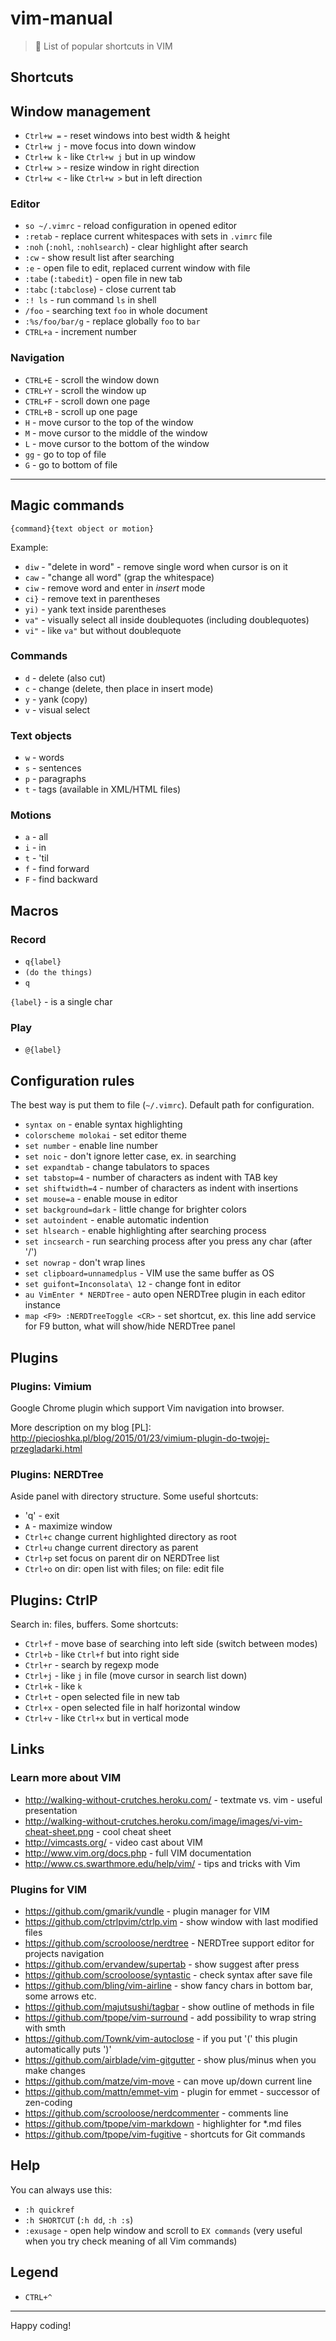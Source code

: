 # vim-manual

> 📖 List of popular shortcuts in VIM

## Shortcuts

## Window management

* `Ctrl+w =` - reset windows into best width & height
* `Ctrl+w j` - move focus into down window
* `Ctrl+w k` - like `Ctrl+w j` but in up window
* `Ctrl+w >` - resize window in right direction
* `Ctrl+w <` - like `Ctrl+w >` but in left direction

### Editor

* `so ~/.vimrc` - reload configuration in opened editor
* `:retab` - replace current whitespaces with sets in `.vimrc` file
* `:noh` (`:nohl`, `:nohlsearch`) - clear highlight after search
* `:cw` - show result list after searching
* `:e` - open file to edit, replaced current window with file
* `:tabe` (`:tabedit`) - open file in new tab
* `:tabc` (`:tabclose`) - close current tab
* `:! ls` - run command `ls` in shell
* `/foo` - searching text `foo` in whole document
* `:%s/foo/bar/g` - replace globally `foo` to `bar`
* `CTRL+a` - increment number

### Navigation

* `CTRL+E` - scroll the window down
* `CTRL+Y` - scroll the window up
* `CTRL+F` - scroll down one page
* `CTRL+B` - scroll up one page
* `H` - move cursor to the top of the window
* `M` - move cursor to the middle of the window
* `L` - move cursor to the bottom of the window
* `gg` - go to top of file
* `G` - go to bottom of file

---

## Magic commands

```
{command}{text object or motion}
```

Example:

* `diw` - "delete in word" - remove single word when cursor is on it
* `caw` - "change all word" (grap the whitespace)
* `ciw` - remove word and enter in *insert* mode
* `ci}` - remove text in parentheses
* `yi)` - yank text inside parentheses
* `va"` - visually select all inside doublequotes (including doublequotes)
* `vi"` - like `va"` but without doublequote

### Commands

* `d` - delete (also cut)
* `c` - change (delete, then place in insert mode)
* `y` - yank (copy)
* `v` - visual select

### Text objects

* `w` - words
* `s` - sentences
* `p` - paragraphs
* `t` - tags (available in XML/HTML files)

### Motions

* `a` - all
* `i` - in
* `t` - 'til
* `f` - find forward
* `F` - find backward

## Macros

### Record

* `q{label}`
* `(do the things)`
* `q`

`{label}` - is a single char

### Play

* `@{label}`

## Configuration rules

The best way is put them to file (`~/.vimrc`). Default path for configuration.

* `syntax on` - enable syntax highlighting
* `colorscheme molokai` - set editor theme
* `set number` - enable line number
* `set noic` - don't ignore letter case, ex. in searching
* `set expandtab` - change tabulators to spaces
* `set tabstop=4` - number of characters as indent with TAB key
* `set shiftwidth=4` - number of characters as indent with insertions
* `set mouse=a` - enable mouse in editor
* `set background=dark` - little change for brighter colors
* `set autoindent` - enable automatic indention
* `set hlsearch` - enable highlighting after searching process
* `set incsearch` - run searching process after you press any char (after '/')
* `set nowrap` - don't wrap lines
* `set clipboard=unnamedplus` - VIM use the same buffer as OS
* `set guifont=Inconsolata\ 12` - change font in editor
* `au VimEnter * NERDTree` - auto open NERDTree plugin in each editor instance
* `map <F9> :NERDTreeToggle <CR>` - set shortcut, ex. this line add service for F9 button, what will show/hide NERDTree panel

## Plugins

### Plugins: Vimium

Google Chrome plugin which support Vim navigation into browser.

More description on my blog [PL]: http://piecioshka.pl/blog/2015/01/23/vimium-plugin-do-twojej-przegladarki.html

### Plugins: NERDTree

Aside panel with directory structure. Some useful shortcuts:

* 'q' - exit
* `A` - maximize window
* `Ctrl+c` change current highlighted directory as root
* `Ctrl+u` change current directory as parent
* `Ctrl+p` set focus on parent dir on NERDTree list
* `Ctrl+o` on dir: open list with files; on file: edit file

## Plugins: CtrlP

Search in: files, buffers. Some shortcuts:

* `Ctrl+f` - move base of searching into left side (switch between modes)
* `Ctrl+b` - like `Ctrl+f` but into right side
* `Ctrl+r` - search by regexp mode
* `Ctrl+j` - like `j` in file (move cursor in search list down)
* `Ctrl+k` - like `k`
* `Ctrl+t` - open selected file in new tab
* `Ctrl+x` - open selected file in half horizontal window
* `Ctrl+v` - like `Ctrl+x` but in vertical mode

## Links

### Learn more about VIM

* http://walking-without-crutches.heroku.com/ - textmate vs. vim - useful presentation
* http://walking-without-crutches.heroku.com/image/images/vi-vim-cheat-sheet.png - cool cheat sheet
* http://vimcasts.org/ - video cast about VIM
* http://www.vim.org/docs.php - full VIM documentation
* http://www.cs.swarthmore.edu/help/vim/ - tips and tricks with Vim

### Plugins for VIM

* https://github.com/gmarik/vundle - plugin manager for VIM
* https://github.com/ctrlpvim/ctrlp.vim - show window with last modified files
* https://github.com/scrooloose/nerdtree - NERDTree support editor for projects navigation
* https://github.com/ervandew/supertab - show suggest after <tab> press
* https://github.com/scrooloose/syntastic - check syntax after save file
* https://github.com/bling/vim-airline - show fancy chars in bottom bar, some arrows etc.
* https://github.com/majutsushi/tagbar - show outline of methods in file
* https://github.com/tpope/vim-surround - add possibility to wrap string with smth
* https://github.com/Townk/vim-autoclose - if you put '(' this plugin automatically puts ')'
* https://github.com/airblade/vim-gitgutter - show plus/minus when you make changes
* https://github.com/matze/vim-move - can move up/down current line
* https://github.com/mattn/emmet-vim - plugin for emmet - successor of zen-coding
* https://github.com/scrooloose/nerdcommenter - comments line
* https://github.com/tpope/vim-markdown - highlighter for \*.md files
* https://github.com/tpope/vim-fugitive - shortcuts for Git commands

## Help

You can always use this:

* `:h quickref`
* `:h SHORTCUT` (`:h dd`, `:h :s`)
* `:exusage` - open help window and scroll to `EX commands` (very useful when you try check meaning of all Vim commands)

## Legend

* `CTRL+^`

---

Happy coding!
